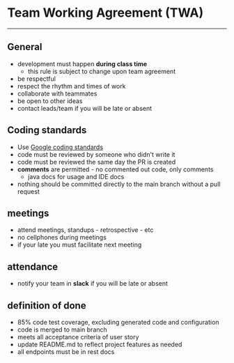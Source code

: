 # Team Working Agreement (TWA)

---------

## General

- development must happen **during class time**
    - this rule is subject to change upon team agreement
- be respectful
- respect the rhythm and times of work
- collaborate with teammates
- be open to other ideas
- contact leads/team if you will be late or absent

## Coding standards

- Use [Google coding standards](https://google.github.io/styleguide/)
- code must be reviewed by someone who didn't write it
- code must be reviewed the same day the PR is created
- **comments** are permitted - no commented out code, only comments
    - java docs for usage and IDE docs
- nothing should be committed directly to the main branch without a pull request

## meetings

- attend meetings, standups - retrospective - etc
- no cellphones during meetings
- if your late you must facilitate next meeting

## attendance

- notify your team in **slack** if you will be late or absent

## definition of done

- 85% code test coverage, excluding generated code and configuration
- code is merged to main branch
- meets all acceptance criteria of user story
- update README.md to reflect project features as needed
- all endpoints must be in rest docs